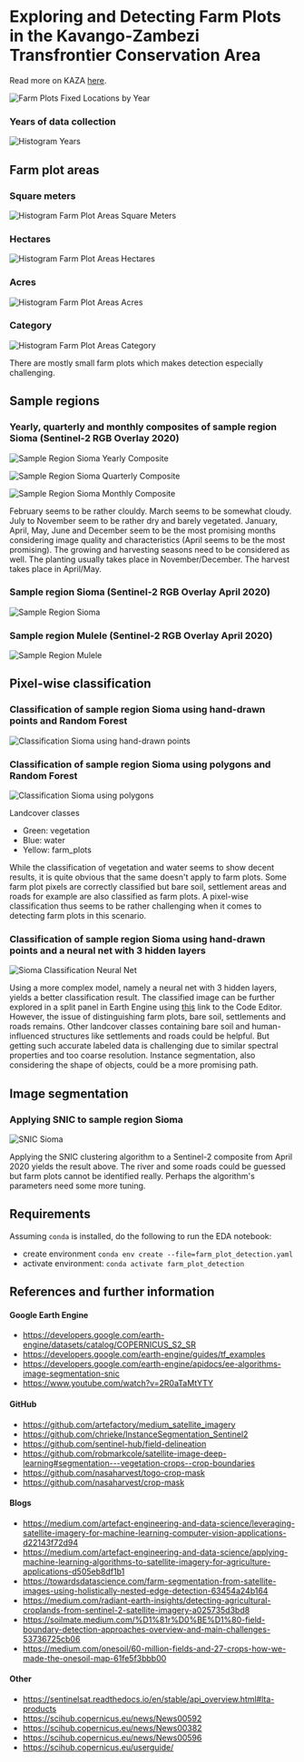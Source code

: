 # Exploring and Detecting Farm Plots in the Kavango-Zambezi Transfrontier Conservation Area

Read more on KAZA [here](https://space-science.wwf.de/KAZAStory/).

![Farm Plots Fixed Locations by Year](visualizations/farm_plots_fixed_locations_by_year.png 'Farm Plots Fixed Locations by Year')

### Years of data collection

![Histogram Years](visualizations/histogram_years.png 'Histogram Years')

## Farm plot areas

### Square meters

![Histogram Farm Plot Areas Square Meters](visualizations/histogram_farm_plot_areas_square_meters.png 'Histogram Farm Plot Areas Square Meters')

### Hectares

![Histogram Farm Plot Areas Hectares](visualizations/histogram_farm_plot_areas_hectares.png 'Histogram Farm Plot Areas Hectares')

### Acres

![Histogram Farm Plot Areas Acres](visualizations/histogram_farm_plot_areas_acres.png 'Histogram Farm Plot Areas Acres')

### Category

![Histogram Farm Plot Areas Category](visualizations/histogram_farm_plot_areas_category.png 'Histogram Farm Plot Areas Category')

There are mostly small farm plots which makes detection especially challenging.

## Sample regions

### Yearly, quarterly and monthly composites of sample region Sioma (Sentinel-2 RGB Overlay 2020)

![Sample Region Sioma Yearly Composite](visualizations/sample_region_sioma_yearly_composite.png 'Sample Region Sioma Yearly Composite')

![Sample Region Sioma Quarterly Composite](visualizations/sample_region_sioma_quarterly_composite.png 'Sample Region Sioma Quarterly Composite')

![Sample Region Sioma Monthly Composite](visualizations/sample_region_sioma_monthly_composite.png 'Sample Region Sioma Monthly Composite')

February seems to be rather clouldy. March seems to be somewhat cloudy. July to November seem to be rather dry and barely vegetated. January, April, May, June and December seem to be the most promising months considering image quality and characteristics (April seems to be the most promising). The growing and harvesting seasons need to be considered as well. The planting usually takes place in November/December. The harvest takes place in April/May.

### Sample region Sioma (Sentinel-2 RGB Overlay April 2020)

![Sample Region Sioma](visualizations/sample_region_sioma.png 'Sample Region Sioma')

### Sample region Mulele (Sentinel-2 RGB Overlay April 2020)

![Sample Region Mulele](visualizations/sample_region_mulele.png 'Sample Region Mulele')

## Pixel-wise classification

### Classification of sample region Sioma using hand-drawn points and Random Forest

![Classification Sioma using hand-drawn points](visualizations/classification_sioma_using_hand_drawn_points.png 'Classification Sioma using hand-drawn points')

### Classification of sample region Sioma using polygons and Random Forest

![Classification Sioma using polygons](visualizations/classification_sioma_using_polygons.png 'Classification Sioma using polygons')

Landcover classes

- Green: vegetation
- Blue: water
- Yellow: farm_plots

While the classification of vegetation and water seems to show decent results, it is quite obvious that the same doesn't apply to farm plots. Some farm plot pixels are correctly classified but bare soil, settlement areas and roads for example are also classified as farm plots. A pixel-wise classification thus seems to be rather challenging when it comes to detecting farm plots in this scenario.

### Classification of sample region Sioma using hand-drawn points and a neural net with 3 hidden layers

![Sioma Classification Neural Net](visualizations/sioma_classification_neural_net.png 'Sioma Classification Neural Net')

Using a more complex model, namely a neural net with 3 hidden layers, yields a better classification result. The classified image can be further explored in a split panel in Earth Engine using [this](https://code.earthengine.google.com/8c8143278fec66f262ff87e0469cdab8) link to the Code Editor. However, the issue of distinguishing farm plots, bare soil, settlements and roads remains. Other landcover classes containing bare soil and human-influenced structures like settlements and roads could be helpful. But getting such accurate labeled data is challenging due to similar spectral properties and too coarse resolution. Instance segmentation, also considering the shape of objects, could be a more promising path.

## Image segmentation

### Applying SNIC to sample region Sioma

![SNIC Sioma](visualizations/sample_region_sioma_snic.png 'SNIC Sioma')

Applying the SNIC clustering algorithm to a Sentinel-2 composite from April 2020 yields the result above. The river and some roads could be guessed but farm plots cannot be identified really. Perhaps the algorithm's parameters need some more tuning.

## Requirements

Assuming `conda` is installed, do the following to run the EDA notebook:

- create environment `conda env create --file=farm_plot_detection.yaml`
- activate environment: `conda activate farm_plot_detection`

## References and further information

#### Google Earth Engine

- https://developers.google.com/earth-engine/datasets/catalog/COPERNICUS_S2_SR
- https://developers.google.com/earth-engine/guides/tf_examples
- https://developers.google.com/earth-engine/apidocs/ee-algorithms-image-segmentation-snic
- https://www.youtube.com/watch?v=2R0aTaMtYTY

#### GitHub

- https://github.com/artefactory/medium_satellite_imagery
- https://github.com/chrieke/InstanceSegmentation_Sentinel2
- https://github.com/sentinel-hub/field-delineation
- https://github.com/robmarkcole/satellite-image-deep-learning#segmentation---vegetation-crops--crop-boundaries
- https://github.com/nasaharvest/togo-crop-mask
- https://github.com/nasaharvest/crop-mask

#### Blogs

- https://medium.com/artefact-engineering-and-data-science/leveraging-satellite-imagery-for-machine-learning-computer-vision-applications-d22143f72d94
- https://medium.com/artefact-engineering-and-data-science/applying-machine-learning-algorithms-to-satellite-imagery-for-agriculture-applications-d505eb8df1b1
- https://towardsdatascience.com/farm-segmentation-from-satellite-images-using-holistically-nested-edge-detection-63454a24b164
- https://medium.com/radiant-earth-insights/detecting-agricultural-croplands-from-sentinel-2-satellite-imagery-a025735d3bd8
- https://soilmate.medium.com/%D1%81r%D0%BE%D1%80-field-boundary-detection-approaches-overview-and-main-challenges-53736725cb06
- https://medium.com/onesoil/60-million-fields-and-27-crops-how-we-made-the-onesoil-map-61fe5f3bbb00

#### Other

- https://sentinelsat.readthedocs.io/en/stable/api_overview.html#lta-products
- https://scihub.copernicus.eu/news/News00592
- https://scihub.copernicus.eu/news/News00382
- https://scihub.copernicus.eu/news/News00596
- https://scihub.copernicus.eu/userguide/
